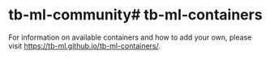 # tb-ml-community# tb-ml-containers

For information on available containers and how to add your own, please visit https://tb-ml.github.io/tb-ml-containers/.